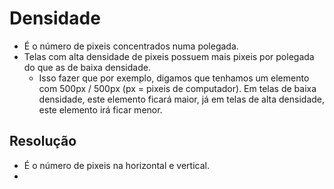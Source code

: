 # Densidade

- É o número de pixeis concentrados numa polegada.
- Telas com alta densidade de pixeis possuem mais pixeis por polegada do que as de baixa densidade.
  - Isso fazer que por exemplo, digamos que tenhamos um elemento com 500px / 500px (px = pixeis de computador). Em telas de baixa densidade, este elemento ficará maior, já em telas de alta densidade, este elemento irá ficar menor.

## Resolução

- É o número de pixeis na horizontal e vertical.
- 